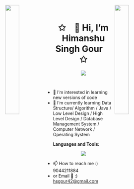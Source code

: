 <img align="left" src="https://user-images.githubusercontent.com/65187002/144930161-2f783401-8d27-4fdf-a2f7-cc0ba32f1f1f.gif" width="30%" style="display:inline;"><img align="right" src="https://user-images.githubusercontent.com/65187002/144930161-2f783401-8d27-4fdf-a2f7-cc0ba32f1f1f.gif" width="30%" style="display:inline;">
<br>
<p align="center">
    <h1 align="center">✩&emsp;👋 Hi, I’m Himanshu Singh Gour&emsp;✩</h1>
</p>
<p align="center">
    <img src="https://readme-typing-svg.herokuapp.com/?lines=Yoooooooooooooooo;Welcome+to+my+profile!;Have+a+look+around!&font=Fira%20Code&color=%23D62F79&center=true&width=280&height=50">
</p>
<br>


- 👀 I’m interested in learning new versions of code 
- 🌱 I’m currently learning Data Structure/ Algorithm / Java / Low Level Design / High Level Design / Database Management System / Computer Network / Operating System

**Languages and Tools:**
<p align="center">
  <a href="https://skillicons.dev">
    <img src="https://skillicons.dev/icons?i=git,github,aws,kafka,redis,elasticsearch,mongodb,mysql,java,spring,hibernate,maven,dotnet,react,redux,js,html,css,bootstrap,idea,postman" />
  </a>
</p>


- 📫 How to reach me :) 9044211884
- or Email 📄 :) hsgour42@gmail.com


<!---
hsgour42/hsgour42 is a ✨ special ✨ repository because its `README.md` (this file) appears on your GitHub profile.
You can click the Preview link to take a look at your changes.
--->
